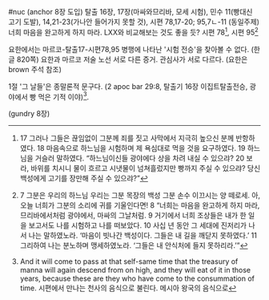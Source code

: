#nuc
(anchor 8장 도입) 탈출 16장, 17장(마싸와므리바, 모세 시험), 민수 11(빵대신 고기 도발), 14,21-23(가나안 들어가지 못할 것), 시편 78,17-20; 95,7ㄴ-11 (동일주제) 너희 마음을 완고하게 하지 마라. LXX와 비교해보는 것도 좋을 듯? 시편 78[^1], 시편 95[^2]

요한에서는 마르코-탈출17-시편78,95 병행에 나타난 '시험 전승'을 찾아볼 수 없다. (한글 820쪽)
요한과 마르코 저술 노선 서로 다른 증거. 관심사가 서로 다르다. (요한은 brown 주석 참조)

1절 '그 날들'은 종말론적 문구다. (2 apoc bar 29:8, 탈출기 16장 이집트탈출전승, 광야에서 빵 먹은 기적 이야)[^3].



(gundry 8장) 


[^1]: 17 그러나 그들은 끊임없이 그분께 죄를 짓고 사막에서 지극히 높으신 분께 반항하였다. 18 마음속으로 하느님을 시험하며 제 욕심대로 먹을 것을 요구하였다. 19 하느님을 거슬러 말하였다. “하느님이신들 광야에다 상을 차려 내실 수 있으랴? 20 보라, 바위를 치시니 물이 흐르고 시냇물이 넘쳐흘렀지만 빵까지 주실 수 있으랴? 당신 백성에게 고기를 장만해 주실 수 있으랴?”

[^2]: 7 그분은 우리의 하느님 우리는 그분 목장의 백성 그분 손수 이끄시는 양 떼로세. 아, 오늘 너희가 그분의 소리에 귀를 기울인다면! 8 “너희는 마음을 완고하게 하지 마라, 므리바에서처럼 광야에서, 마싸의 그날처럼. 9 거기에서 너희 조상들은 내가 한 일을 보고서도 나를 시험하고 나를 떠보았다. 10 사십 년 동안 그 세대에 진저리가 나서 나는 말하였노라. ‘마음이 빗나간 백성이다. 그들은 내 길을 깨닫지 못하였다.’ 11 그리하여 나는 분노하며 맹세하였노라. ‘그들은 내 안식처에 들지 못하리라.’”

[^3]: And it will come to pass at that self-same time that the treasury of manna will again descend from on high, and they will eat of it in those years, because these are they who have come to the consummation of time. 시편에서 만나는 천사의 음식으로 불린다. 메시아 왕국의 음식으로 

[^4]: 묵시 2,17: "숨겨진 만나" 영성적 의미로 변화. 귀 있는 사람은 성령께서 여러 교회에 하시는 말씀을 들어라. 승리하는 사람에게는 숨겨진 만나를 주고 흰 돌도 주겠다. 그 돌에는 그것을 받는 사람 말고는 아무도 모르는 새 이름이 새겨져 있다.